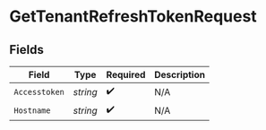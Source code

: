 # GetTenantRefreshTokenRequest


## Fields

| Field              | Type               | Required           | Description        |
| ------------------ | ------------------ | ------------------ | ------------------ |
| `Accesstoken`      | *string*           | :heavy_check_mark: | N/A                |
| `Hostname`         | *string*           | :heavy_check_mark: | N/A                |